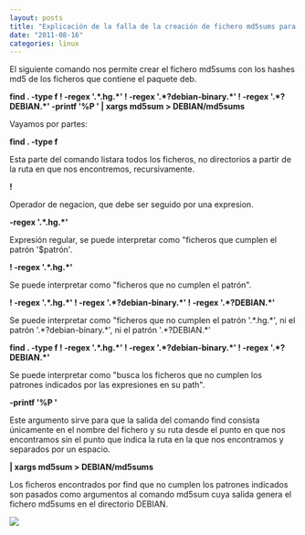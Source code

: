 ```yaml
---
layout: posts
title: "Explicación de la falla de la creación de fichero md5sums para paquetes deb"
date: "2011-08-16"
categories: linux
---
```


El siguiente comando nos permite crear el fichero md5sums con los hashes md5 de los ficheros que contiene el paquete deb.  
  
**find . -type f ! -regex '.\*.hg.\*' ! -regex '.\*?debian-binary.\*' ! -regex '.\*?DEBIAN.\*' -printf '%P ' | xargs md5sum > DEBIAN/md5sums**  
  
Vayamos por partes:  
  
**find . -type f**  
  
Esta parte del comando listara todos los ficheros, no directorios a partir de la ruta en que nos encontremos, recursivamente.  
  
**!**  
  
Operador de negacion, que debe ser seguido por una expresion.  
  
**\-regex '.\*.hg.\*'**  
  
Expresión regular, se puede interpretar como "ficheros que cumplen el patrón '$patrón'.  
  
**! -regex '.\*.hg.\*'**  
  
Se puede interpretar como "ficheros que no cumplen el patrón".   
  
**! -regex '.\*.hg.\*' ! -regex '.\*?debian-binary.\*' ! -regex '.\*?DEBIAN.\*'**  
  
Se puede interpretar como "ficheros que no cumplen el patrón '.\*.hg.\*', ni el patrón '.\*?debian-binary.\*', ni el patrón '.\*?DEBIAN.\*'  
  
**find . -type f ! -regex '.\*.hg.\*' ! -regex '.\*?debian-binary.\*' ! -regex '.\*?DEBIAN.\*'**  
  
Se puede interpretar como "busca los ficheros que no cumplen los patrones indicados por las expresiones en su path".  
  
**\-printf '%P '**  
  
Este argumento sirve para que la salida del comando find consista únicamente en el nombre del fichero y su ruta desde el punto en que nos encontramos sin el punto que indica la ruta en la que nos encontramos y separados por un espacio.  
  
**| xargs md5sum > DEBIAN/md5sums**  
  
Los ficheros encontrados por find que no cumplen los patrones indicados son pasados como argumentos al comando md5sum cuya salida genera el fichero md5sums en el directorio DEBIAN.  

![](https://blogger.googleusercontent.com/tracker/3262098284547378612-3964113644876960417?l=tablondesastre.blogspot.com)
